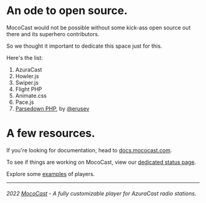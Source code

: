 # An ode to open source.

MocoCast would not be possible without some kick-ass open source out there and its superhero contributors.

So we thought it important to dedicate this space just for this.

Here's the list:

1. AzuraCast
2. Howler.js
3. Swiper.js
4. Flight PHP
5. Animate.css
6. Pace.js
7. [Parsedown PHP](https://github.com/erusev/parsedown), by [@erusev](https://github.com/erusev)

# A few resources.

If you're looking for documentation, head to [docs.mococast.com](https://docs.mococast.com).

To see if things are working on MocoCast, view our [dedicated status page](https://status.mococast.com).

Explore some [examples](https://player.mococast.com/examples/) of players.

---

###### 2022 [MocoCast](https://mococast.com) - A fully customizable player for AzuraCast radio stations.
